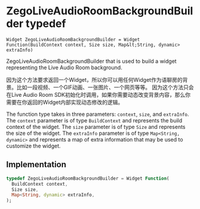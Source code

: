 

# ZegoLiveAudioRoomBackgroundBuilder typedef

    Widget ZegoLiveAudioRoomBackgroundBuilder = Widget Function(BuildContext context, Size size, Map&lt;String, dynamic> extraInfo)

<p>ZegoLiveAudioRoomBackgroundBuilder that is used to build a widget representing the Live Audio Room background.</p>
<p>因为这个方法要求返回一个Widget，所以你可以用任何Widget作为语聊房的背景。比如一段视频、一个GIF动画、一张图片、一个网页等等。
因为这个方法只会在Live Audio Room SDK初始化时调用，如果你需要动态改变背景内容，那么你需要在你返回的Widget内部实现动态修改的逻辑。</p>
<p>The function type takes in three parameters: <code>context</code>, <code>size</code>, and <code>extraInfo</code>.
The <code>context</code> parameter is of type <code>BuildContext</code> and represents the build context of the widget.
The <code>size</code> parameter is of type <code>Size</code> and represents the size of the widget.
The <code>extraInfo</code> parameter is of type <code>Map&lt;String, dynamic&gt;</code> and represents a map of extra information that may be used to customize the widget.</p>

## Implementation

```dart
typedef ZegoLiveAudioRoomBackgroundBuilder = Widget Function(
  BuildContext context,
  Size size,
  Map<String, dynamic> extraInfo,
);
```


